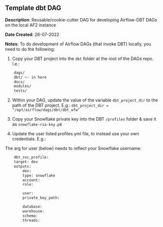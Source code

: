 ## Template dbt DAG

**Description**:    Reusable/cookie-cutter DAG for developing Airflow-DBT DAGs on the local AF2 instance

**Date Created**:   26-07-2022

**Notes**: To do development of Airflow DAGs (that invoke DBT) locally, you need to do the following:

1. Copy your DBT project into the `dbt` folder at the root of the DAGs repo. I.e.:

```bash
    dags/
    dbt/ <- in here
    docs/
    modules/
    tests/
```

2. Within your DAG, update the value of the variable `dbt_project_dir` to the path of the DBT project. E.g.: `dbt_project_dir = "/opt/airflow/dags/dbt/dbt_ofw"`

3. Copy your Snowflake private key into the DBT `/profiles` folder & save it as `snowflake-rsa-key.p8`

4. Update the user listed profiles.yml file, to instead use your own credentials. E.g.:

The arg for user (below) needs to reflect your Snowflake username:

```bash
    dbt_svc_profile:
    target: dev
    outputs:
        dev:
        type: snowflake
        account:
        role:

        user:
        private_key_path:

        database:
        warehouse:
        schema:
        threads:
```
